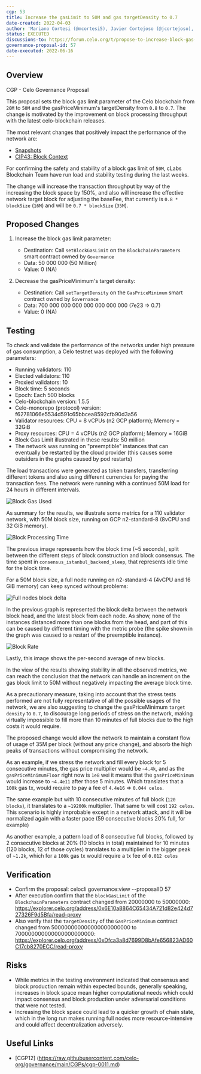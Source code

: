 ```yaml
---
cgp: 53
title: Increase the gasLimit to 50M and gas targetDensity to 0.7
date-created: 2022-04-03
author: 'Mariano Cortesi (@mcortesi5), Javier Cortejoso (@jcortejoso), Gastón Ponti (@gastonponti)'
status: EXECUTED
discussions-to: https://forum.celo.org/t/propose-to-increase-block-gas-limit-to-50m-gas-and-target-density-to-0-7/3519 (and https://forum.celo.org/t/propose-to-increase-block-gas-limit-to-35-000-000-gas/3267)
governance-proposal-id: 57
date-executed: 2022-06-16
---
```

## Overview

CGP - Celo Governance Proposal

This proposal sets the block gas limit parameter of the Celo blockchain from `20M` to `50M` and the gasPriceMinimum's targetDensity from `0.8` to `0.7`. The change is motivated by the improvement on block processing throughput with the latest celo-blockchain releases.

The most relevant changes that positively impact the performance of the network are:

- [Snapshots](https://blog.ethereum.org/2021/03/03/geth-v1-10-0/)
- [CIP43: Block Context](https://github.com/celo-org/celo-proposals/blob/master/CIPs/cip-0043.md)

For confirming the safety and stability of a block gas limit of `50M`, cLabs Blockchain Team have run load and stability testing during the last weeks.

The change will increase the transaction throughput by way of the increasing the block space by 150%, and also will increase the effective network target block for adjusting the baseFee, that currently is `0.8 * blockSize` (`16M`) and will be `0.7 * blockSize` (`35M`).

## Proposed Changes

1. Increase the block gas limit parameter:

    - Destination: Call `setBlockGasLimit` on the `BlockchainParameters` smart contract owned by `Governance`
    - Data: 50 000 000 (50 Million)
    - Value: 0 (NA)

2. Decrease the gasPriceMinimum's target density:

    - Destination: Call `setTargetDensity` on the `GasPriceMinimum` smart contract owned by `Governance`
    - Data: 700 000 000 000 000 000 000 000 (7e23 => 0.7)
    - Value: 0 (NA)

## Testing

To check and validate the performance of the networks under high pressure of gas consumption, a Celo testnet was deployed with the following parameters:

- Running validators: 110
- Elected validators: 110
- Proxied validators: 10
- Block time: 5 seconds
- Epoch: Each 500 blocks
- Celo-blockchain version: 1.5.5
- Celo-monorepo (protocol) version: f62781066e5534d591c65bbcea8592cfb90d3a56
- Validator resources: CPU = 8 vCPUs (n2 GCP platform); Memory = 32GiB
- Proxy resources: CPU = 4 vCPUs (n2 GCP platform); Memory = 16GiB
- Block Gas Limit illustrated in these results: 50 million
- The network was running on "preemptible" instances that can eventually be restarted by the cloud provider (this causes some outsiders in the graphs caused by pod restarts)

The load transactions were generated as token transfers, transferring different tokens and also using different currencies for paying the transaction fees. The network were running with a continued 50M load for 24 hours in different intervals.

![Block Gas Used](https://user-images.githubusercontent.com/5635989/167686033-5ac16aa4-254b-446e-a90c-c4dabdb77bc2.png)

As summary for the results, we illustrate some metrics for a 110 validator network, with 50M block size, running on GCP n2-standard-8 (8vCPU and 32 GiB memory).

![Block Processing Time](https://user-images.githubusercontent.com/5635989/167684677-a8758d16-9998-4c11-98a7-9cf5dabdef37.png)

The previous image represents how the block time (~5 seconds), split between the different steps of block construction and block consensus. The time spent in `consensus_istanbul_backend_sleep`, that represents idle time for the block time.

For a 50M block size, a full node running on n2-standard-4 (4vCPU and 16 GiB memory) can keep synced without problems:

![Full nodes block delta](https://user-images.githubusercontent.com/5635989/167696090-25f266ab-a4b1-48e9-82a5-dc7f95ffb4cf.png)

In the previous graph is represented the block delta between the network block head, and the latest block from each node. As show, none of the instances distanced more than one blocks from the head, and part of this can be caused by different timing with the metric probe (the spike shown in the graph was caused to a restart of the preemptible instance).

![Block Rate](https://user-images.githubusercontent.com/5635989/167696586-e0a0c964-8bff-49cc-a762-6cc9b8ae705f.png)

Lastly, this image shows the per-second average of new blocks.

In the view of the results showing stability in all the observed metrics, we can reach the conclusion that the network can handle an increment on the gas block limit to 50M without negatively impacting the average block time.

As a precautionary measure, taking into account that the stress tests performed are not fully representative of all the possible usages of the network, we are also suggesting to change the gasPriceMinimum `target density` to `0.7`, to discourage long periods of stress on the network, making virtually impossible to fill more than 10 minutes of full blocks due to the high costs it would require.

The proposed change would allow the network to maintain a constant flow of usage of 35M per block (without any price change), and absorb the high peaks of transactions without compromising the network.

As an example, if we stress the network and fill every block for 5 consecutive minutes, the gas price multiplier would be `~4.4k`, and as the `gasPriceMinimumFloor` right now is `1e8` wei it means that the `gasPriceMinimum` would increase to `~4.4e11` after those 5 minutes. Which translates that a `100k` gas tx, would require to pay a fee of `4.4e16` => `0.044 celos`.

The same example but with 10 consecutive minutes of full block (`120 blocks`), it translates to a `~19200k` multiplier. That same tx will cost `192 celos`. This scenario is highly improbable except in a network attack, and it will be normalized again with a faster pace (59 consecutive blocks 20% full, for example)

As another example, a pattern load of 8 consecutive full blocks, followed by 2 consecutive blocks at 20% (10 blocks in total) maintained for 10 minutes (120 blocks, 12 of those cycles) translates to a multiplier in the bigger peak of `~1.2k`, which for a `100k` gas tx would require a tx fee of `0.012 celos`

## Verification

* Confirm the proposal: celocli governance:view --proposalID 57
* After execution confirm that the `blockGasLimit` of the `BlockchainParameters` contract changed from 20000000 to 50000000: https://explorer.celo.org/address/0x6E10a8864C65434A721d82e424d727326F9d5Bfa/read-proxy
* Also verify that the `targetDensity` of the `GasPriceMinimum` contract changed from 500000000000000000000000 to 700000000000000000000000: https://explorer.celo.org/address/0xDfca3a8d7699D8bAfe656823AD60C17cb8270ECC/read-proxy

## Risks

- While metrics in the testing environment indicated that consensus and block production remain within expected bounds, generally speaking, increases in block space mean higher computational needs which could impact consensus and block production under adversarial conditions that were not tested.
- Increasing the block space could lead to a quicker growth of chain state, which in the long run makes running full nodes more resource-intensive and could affect decentralization adversely.

## Useful Links

* [CGP12] (https://raw.githubusercontent.com/celo-org/governance/main/CGPs/cgp-0011.md)

